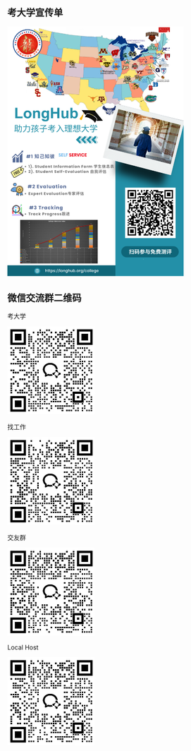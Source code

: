 ## 考大学宣传单

<img style="width:400px" src="../assets/000 (6).png" />

## 微信交流群二维码

考大学

<img style="width:200px" src="../assets/01.jpg" />

找工作

<img style="width:200px" src="../assets/02.jpg" />

交友群

<img style="width:200px" src="../assets/03.jpg" />

Local Host

<img style="width:200px" src="../assets/04.jpg" />
